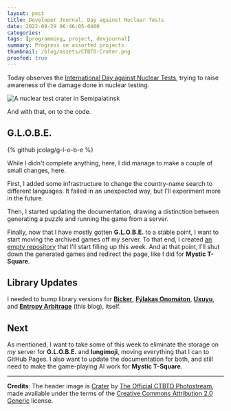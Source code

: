 ```yaml
---
layout: post
title: Developer Journal, Day against Nuclear Tests
date: 2022-08-29 06:46:05-0400
categories:
tags: [programming, project, devjournal]
summary: Progress on assorted projects
thumbnail: /blog/assets/CTBTO-Crater.png
proofed: true
---
```


Today observes the [International Day against Nuclear Tests](https://en.wikipedia.org/wiki/International_Day_against_Nuclear_Tests), trying to raise awareness of the damage done in nuclear testing.

![A nuclear test crater in Semipalatinsk](/blog/assets/CTBTO-Crater.png "Over the years, nothing has surprised me more than the number of tourist attractions that look suspiciously like this, without any justification.")

And with that, on to the code.

## G.L.O.B.E.

{% github jcolag/g-l-o-b-e %}

While I didn't complete anything, here, I did manage to make a couple of small changes, here.

First, I added some infrastructure to change the country-name search to different languages.  It failed in an unexpected way, but I'll experiment more in the future.

Then, I started updating the documentation, drawing a distinction between generating a puzzle and running the game from a server.

Finally, now that I have mostly gotten **G.L.O.B.E.** to a stable point, I want to start moving the archived games off my server.  To that end, I created [an empty repository](https://github.com/jcolag/g-l-o-b-e-archive) that I'll start filling up this week.  And at that point, I'll shut down the generated games and redirect the page, like I did for **Mystic T-Square**.

## Library Updates

I needed to bump library versions for [**Bicker**](https://github.com/jcolag/Bicker), [**Fýlakas Onomáton**](https://github.com/jcolag/fylakas-onomaton), [**Uxuyu**](https://github.com/jcolag/Uxuyu), and [**Entropy Arbitrage**](https://github.com/jcolag/entropy-arbitrage-code) (this blog), itself.

## Next

As mentioned, I want to take some of this week to eliminate the storage on *my* server for **G.L.O.B.E.** and **Iungimoji**, moving everything that I can to GitHub Pages.  I also want to update the documentation for both, and still need to make the game-playing AI work for **Mystic T-Square**.

* * *

**Credits**:  The header image is [Crater](https://www.flickr.com/photos/ctbto/3861359465/) by [The Official CTBTO Photostream](https://www.flickr.com/photos/ctbto/), made available under the terms of the [Creative Commons Attribution 2.0 Generic](https://creativecommons.org/licenses/by/2.0/) license.
